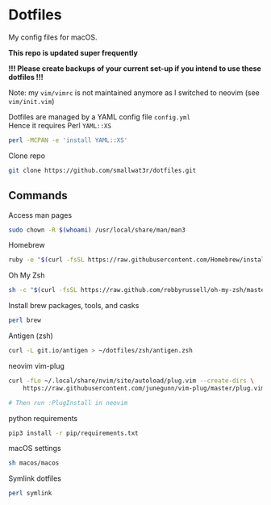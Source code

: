 # Dotfiles  

My config files for macOS.  

**This repo is updated super frequently**  

**!!! Please create backups of your current set-up if you intend to use these dotfiles !!!**  

Note: my `vim/vimrc` is not maintained anymore as I switched to neovim (see `vim/init.vim`)  

Dotfiles are managed by a YAML config file `config.yml`  
Hence it requires Perl `YAML::XS` 
```sh
perl -MCPAN -e 'install YAML::XS'
```

Clone repo
```sh
git clone https://github.com/smallwat3r/dotfiles.git
```

## Commands

Access man pages  
```sh
sudo chown -R $(whoami) /usr/local/share/man/man3
```

Homebrew
```sh
ruby -e "$(curl -fsSL https://raw.githubusercontent.com/Homebrew/install/master/install)"
```

Oh My Zsh
```sh
sh -c "$(curl -fsSL https://raw.github.com/robbyrussell/oh-my-zsh/master/tools/install.sh)"
```

Install brew packages, tools, and casks
```sh
perl brew
```

Antigen (zsh) 
```sh
curl -L git.io/antigen > ~/dotfiles/zsh/antigen.zsh
```

neovim vim-plug  
```sh
curl -fLo ~/.local/share/nvim/site/autoload/plug.vim --create-dirs \
    https://raw.githubusercontent.com/junegunn/vim-plug/master/plug.vim

# Then run :PlugInstall in neovim
```

python requirements
```sh
pip3 install -r pip/requirements.txt
```

macOS settings
```sh
sh macos/macos
```

Symlink dotfiles
```sh
perl symlink
```
